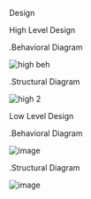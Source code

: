 Design

High Level Design

.Behavioral Diagram

![high beh](https://user-images.githubusercontent.com/86471638/125633120-a1d527bc-f581-4fa3-8d5c-8704e25ecfea.png)


.Structural Diagram

![high 2](https://user-images.githubusercontent.com/86471638/125633325-343a7dc2-8c88-4e13-a985-a669ef24d9cd.png)

Low Level Design

.Behavioral Diagram

![image](https://user-images.githubusercontent.com/86471638/125633541-1024caba-366e-41e4-8bbb-2a573ba7d898.png)


.Structural Diagram

![image](https://user-images.githubusercontent.com/86471638/125633710-1103e754-be2d-4d4e-9064-b3e72a37580a.png)



